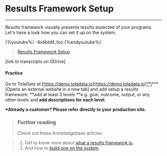 # Results Framework Setup

---

Results framework visually presents results expected of your programs. Let's have a look how you can set it up on the system.

{%youtube%} -8x6bbM_foo {%endyoutube%}  
> [Results Framework Setup](https://www.youtube.com/embed/-8x6bbM_foo?rel=0)

\[link to transcripts on GDrive\]

#### Practice

Go to TolaData at [https://demo.toladata.io](https://demo.toladata.io)**\*** \[Opens an external website in a new tab\] and add setup a results framework: **add at least 3 levels **e.g. goal, outcome, output, or any other levels and **add descriptions for each level**.

**\*Already a customer? Please refer directly to your production site.**

> ### Further reading
> Check out these Knowledgebase articles: 


> 1. Get to know more about [what a results framework is](https://help.toladata.com/6-programs/what-is-a-results-framework.html);
> 2. And how to [build one on the system](https://help.toladata.com/6-programs/adding-levels.html).

## 

## 

## 



